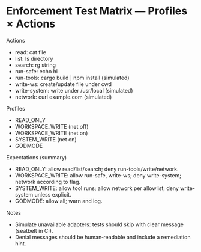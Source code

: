 # Enforcement Test Matrix — Profiles × Actions

Actions
- read: cat file
- list: ls directory
- search: rg string
- run-safe: echo hi
- run-tools: cargo build | npm install (simulated)
- write-ws: create/update file under cwd
- write-system: write under /usr/local (simulated)
- network: curl example.com (simulated)

Profiles
- READ_ONLY
- WORKSPACE_WRITE (net off)
- WORKSPACE_WRITE (net on)
- SYSTEM_WRITE (net on)
- GODMODE

Expectations (summary)
- READ_ONLY: allow read/list/search; deny run-tools/write/network.
- WORKSPACE_WRITE: allow run-safe, write-ws; deny write-system; network according to flag.
- SYSTEM_WRITE: allow tool runs; allow network per allowlist; deny write-system unless explicit.
- GODMODE: allow all; warn and log.

Notes
- Simulate unavailable adapters: tests should skip with clear message (seatbelt in CI).
- Denial messages should be human‑readable and include a remediation hint.
